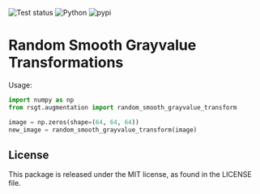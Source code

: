 ![Test status](https://github.com/nlessmann/rsgt/workflows/Tests/badge.svg)
![Python](https://img.shields.io/pypi/pyversions/rsgt)
![pypi](https://img.shields.io/pypi/v/rsgt)

# Random Smooth Grayvalue Transformations

Usage:

```python
import numpy as np
from rsgt.augmentation import random_smooth_grayvalue_transform

image = np.zeros(shape=(64, 64, 64))
new_image = random_smooth_grayvalue_transform(image)
```

## License

This package is released under the MIT license, as found in the LICENSE file.
